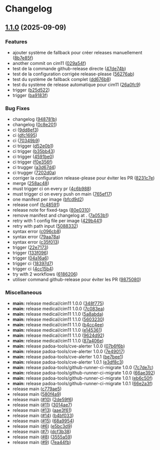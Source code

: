 # Changelog

## [1.1.0](https://github.com/mathisDlmr/fff/compare/padoa-tools/cve-alerter-v1.0.0...padoa-tools/cve-alerter-v1.1.0) (2025-09-09)


### Features

* ajouter système de fallback pour créer releases manuellement ([8b7e85f](https://github.com/mathisDlmr/fff/commit/8b7e85ff911fc89dca8b53dc1d77c9123021722e))
* another commit on cim11 ([029a54f](https://github.com/mathisDlmr/fff/commit/029a54ff388e5223c3e2e9ee6ba5962aa7ba13f5))
* test de la commande github-release directe ([47de74b](https://github.com/mathisDlmr/fff/commit/47de74b5eaf508b65f63008658e6946f502ff121))
* test de la configuration corrigée release-please ([56276ab](https://github.com/mathisDlmr/fff/commit/56276ab61ef2e7a3750ba67c04445d17d397db69))
* test du système de fallback complet ([dd676b8](https://github.com/mathisDlmr/fff/commit/dd676b80573f45140fc6371ed335f3f3f809b410))
* test du système de release automatique pour cim11 ([26a0fc9](https://github.com/mathisDlmr/fff/commit/26a0fc92eb3a364130b01fbd2c3b51379c1ece27))
* trigger ([b25d522](https://github.com/mathisDlmr/fff/commit/b25d522a6197b61757f7fc3300556e90a1935e5d))
* trigger ([ba9183f](https://github.com/mathisDlmr/fff/commit/ba9183fe13061d8b0683c28023422bae6510e902))


### Bug Fixes

* changelog ([948781b](https://github.com/mathisDlmr/fff/commit/948781bcceb9c9c8a68ce3bbb6a50b2e38c9cca2))
* changelog ([0c8e201](https://github.com/mathisDlmr/fff/commit/0c8e20164f15a82a20d0fd37a2b7def89b573c04))
* ci ([9dd8ef3](https://github.com/mathisDlmr/fff/commit/9dd8ef3f19685d45b004cbd83cea3458434f4e8f))
* ci ([dfc1695](https://github.com/mathisDlmr/fff/commit/dfc1695da387239a665a9554d7147ddb09cfbc33))
* ci ([70349b9](https://github.com/mathisDlmr/fff/commit/70349b9b688c2ae497e33bf6adfb3ece9acd56ee))
* ci trigger ([d52e0b1](https://github.com/mathisDlmr/fff/commit/d52e0b1e340a292c08baa5cdf8e9eec2cac7d477))
* ci trigger ([b35bb43](https://github.com/mathisDlmr/fff/commit/b35bb439ce746708a483a2b488b256c394757138))
* ci trigger ([4591be0](https://github.com/mathisDlmr/fff/commit/4591be0f7e9c0b08ecfcab231653099f8092dd1b))
* ci trigger ([f0e356f](https://github.com/mathisDlmr/fff/commit/f0e356f59a126177415afa4ee2ac6ec8a35f96fb))
* ci trugger ([a3d67d4](https://github.com/mathisDlmr/fff/commit/a3d67d455d5260e1ad1b5482781a8599eb5a095b))
* ci trugger ([7202d0a](https://github.com/mathisDlmr/fff/commit/7202d0a814f69101cf6653baa2f127718a1d843c))
* corriger la configuration release-please pour éviter les PR ([8231c7e](https://github.com/mathisDlmr/fff/commit/8231c7e8bce33952537264cc6c21bc5ed9513d54))
* merge ([258ac48](https://github.com/mathisDlmr/fff/commit/258ac48b199e381d248e0310f78c54dc78f3385a))
* must trigger ci on every pr ([4c6b988](https://github.com/mathisDlmr/fff/commit/4c6b988510b51150ce03abaf98fa182e29850301))
* must trigger ci on every push on main ([765ef17](https://github.com/mathisDlmr/fff/commit/765ef17fadd1fb6a9e68dbebccf8a89e4e49659e))
* one manifest per image ([bfcd9d2](https://github.com/mathisDlmr/fff/commit/bfcd9d284ca0d4320828e3f3df0dc9cc7db02b77))
* release conf ([fc48591](https://github.com/mathisDlmr/fff/commit/fc48591c9af185c039e73f42b53879ac66306a4a))
* release note for fixed-tags ([80e0310](https://github.com/mathisDlmr/fff/commit/80e03100a9f5c6cd5cdaeb655e2ad10f2fd64d13))
* remove manifest and changelog at . ([7a053b1](https://github.com/mathisDlmr/fff/commit/7a053b165faaf9e9d6c63d076648350d3011dd8a))
* retry with 1 config file per image ([429b441](https://github.com/mathisDlmr/fff/commit/429b4412643409e477b91e1eabd2c28be3dfc012))
* retry with path input ([5088332](https://github.com/mathisDlmr/fff/commit/5088332334dc9b393ce822cecca49618b8c3a211))
* syntax error ([c096cb8](https://github.com/mathisDlmr/fff/commit/c096cb8e0ce5ef2e433fc0dcd2f2667945bc3a39))
* syntax error ([79aa78a](https://github.com/mathisDlmr/fff/commit/79aa78a85bea9e2571b112a6654e8ab2d5429b02))
* syntax error ([c35f013](https://github.com/mathisDlmr/fff/commit/c35f013dbc6834c031a8ec390e493ad929e4492e))
* trigger ([22e7173](https://github.com/mathisDlmr/fff/commit/22e717338dff226cf75f5a5c89c0f83767f38b50))
* trigger ([133f096](https://github.com/mathisDlmr/fff/commit/133f0969f7ebc1877c03c1d65a479eb6e323e862))
* trigger ([04a16a6](https://github.com/mathisDlmr/fff/commit/04a16a613bd2edab71b3186c139638522b957bea))
* trigger ci ([18397d7](https://github.com/mathisDlmr/fff/commit/18397d74d9491d43e3aa9ac0322109ef73948b7d))
* trigger ci ([4cc15b4](https://github.com/mathisDlmr/fff/commit/4cc15b4caa77a268c508ea39a670c159630bb1b6))
* try with 2 workflows ([6186206](https://github.com/mathisDlmr/fff/commit/6186206a6903102f1b7a806ed9bcd352c652a962))
* utiliser command github-release pour éviter les PR ([9875080](https://github.com/mathisDlmr/fff/commit/9875080ed400a5f694cc2aa33159dbe220902f71))


### Miscellaneous

* **main:** release medical/cim11 1.0.0 ([348f775](https://github.com/mathisDlmr/fff/commit/348f775c78276332e3ec9ff8169b7c906a6b1056))
* **main:** release medical/cim11 1.0.0 ([7c083ea](https://github.com/mathisDlmr/fff/commit/7c083eacd58bfd23b3e94eb449921a4031b4f5ed))
* **main:** release medical/cim11 1.1.0 ([5a8abda](https://github.com/mathisDlmr/fff/commit/5a8abdaf045a41be3c77082f2041d3e1fe2fd89d))
* **main:** release medical/cim11 1.1.0 ([5603230](https://github.com/mathisDlmr/fff/commit/56032304e66722d15651300295690ef016209b1e))
* **main:** release medical/cim11 1.1.0 ([b4cc4ee](https://github.com/mathisDlmr/fff/commit/b4cc4eec4b1557b736b0014b2350ca7e16007857))
* **main:** release medical/cim11 1.1.0 ([e145361](https://github.com/mathisDlmr/fff/commit/e14536188517acd7343a6fc6a2cd726ad32627e2))
* **main:** release medical/cim11 1.1.0 ([9624d92](https://github.com/mathisDlmr/fff/commit/9624d92bc0fea4fc68a79a1313b7aabb08369711))
* **main:** release medical/cim11 1.1.0 ([87a406e](https://github.com/mathisDlmr/fff/commit/87a406e88a8f0bcfedaa412ce09e1c735b801673))
* **main:** release padoa-tools/cve-alerter 1.0.0 ([07b6f6b](https://github.com/mathisDlmr/fff/commit/07b6f6bf6b794bbaefe258265958b423cbdd6637))
* **main:** release padoa-tools/cve-alerter 1.0.0 ([7e49017](https://github.com/mathisDlmr/fff/commit/7e49017524248ae82bc898323087f17960ac0a71))
* **main:** release padoa-tools/cve-alerter 1.0.1 ([be7bee1](https://github.com/mathisDlmr/fff/commit/be7bee1ef280c802629b5bb43b842779e7d42579))
* **main:** release padoa-tools/cve-alerter 1.0.1 ([e3df8c3](https://github.com/mathisDlmr/fff/commit/e3df8c335495024f22856860151b6dcd8f993d09))
* **main:** release padoa-tools/github-runner-ci-migrate 1.0.0 ([7c7de7c](https://github.com/mathisDlmr/fff/commit/7c7de7cb2e23caf003a4be8c631b68ca0b198b6c))
* **main:** release padoa-tools/github-runner-ci-migrate 1.0.0 ([66ae392](https://github.com/mathisDlmr/fff/commit/66ae3927a3eed2e254c3758d8448f17de47f216b))
* **main:** release padoa-tools/github-runner-ci-migrate 1.0.1 ([eb6c50f](https://github.com/mathisDlmr/fff/commit/eb6c50f3575b6b822d8bdee6ee4d8aa4cc81e04d))
* **main:** release padoa-tools/github-runner-ci-migrate 1.0.1 ([66e2a3f](https://github.com/mathisDlmr/fff/commit/66e2a3f3620da847b42af53dd3f26191e564c1b0))
* release main ([c779ae5](https://github.com/mathisDlmr/fff/commit/c779ae5b4365aab4e4efab2a8bfe0b347aa8e59f))
* release main ([580f4a9](https://github.com/mathisDlmr/fff/commit/580f4a9d92eb34e384d77a6ad6d564e951d30267))
* release main ([#10](https://github.com/mathisDlmr/fff/issues/10)) ([2de59f6](https://github.com/mathisDlmr/fff/commit/2de59f6ec8cf9c8fc20ae8dde505f35237adb58a))
* release main ([#11](https://github.com/mathisDlmr/fff/issues/11)) ([3014ae7](https://github.com/mathisDlmr/fff/commit/3014ae749d1375767335ba599ed7530cecb74dde))
* release main ([#13](https://github.com/mathisDlmr/fff/issues/13)) ([aae3f61](https://github.com/mathisDlmr/fff/commit/aae3f61315888ce54d4c12c02438694bde2e97c9))
* release main ([#14](https://github.com/mathisDlmr/fff/issues/14)) ([b4bf033](https://github.com/mathisDlmr/fff/commit/b4bf033bf600c07fd7add4f1fd8b7ed9d5a5bdb1))
* release main ([#15](https://github.com/mathisDlmr/fff/issues/15)) ([68a9954](https://github.com/mathisDlmr/fff/commit/68a99542bb9f9e718c55e4e2c2e5f9866920ea42))
* release main ([#6](https://github.com/mathisDlmr/fff/issues/6)) ([e5bc3d9](https://github.com/mathisDlmr/fff/commit/e5bc3d950bbe88aa71e36833d32eb79c090cc3d6))
* release main ([#7](https://github.com/mathisDlmr/fff/issues/7)) ([dcf3b38](https://github.com/mathisDlmr/fff/commit/dcf3b3865a6dd980d6974c10a5cb941a9c179e9e))
* release main ([#8](https://github.com/mathisDlmr/fff/issues/8)) ([3555a59](https://github.com/mathisDlmr/fff/commit/3555a59d93dca91d24572bfa803f1ce3ff8873be))
* release main ([#9](https://github.com/mathisDlmr/fff/issues/9)) ([7ea44fb](https://github.com/mathisDlmr/fff/commit/7ea44fba1deb2e93f870d0882848cd1d0df4a0ea))
